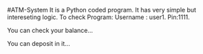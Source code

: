 #ATM-System
It is a Python coded program.
It has very simple but intereseting logic.
To check Program:
Username : user1.
Pin:1111.

You can check your balance...

You can deposit in it...
